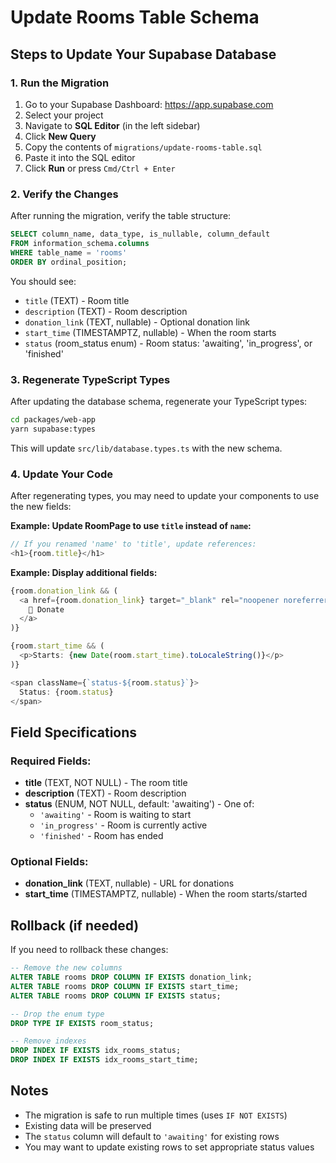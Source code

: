 # Update Rooms Table Schema

## Steps to Update Your Supabase Database

### 1. Run the Migration

1. Go to your Supabase Dashboard: https://app.supabase.com
2. Select your project
3. Navigate to **SQL Editor** (in the left sidebar)
4. Click **New Query**
5. Copy the contents of `migrations/update-rooms-table.sql`
6. Paste it into the SQL editor
7. Click **Run** or press `Cmd/Ctrl + Enter`

### 2. Verify the Changes

After running the migration, verify the table structure:

```sql
SELECT column_name, data_type, is_nullable, column_default
FROM information_schema.columns
WHERE table_name = 'rooms'
ORDER BY ordinal_position;
```

You should see:

- `title` (TEXT) - Room title
- `description` (TEXT) - Room description
- `donation_link` (TEXT, nullable) - Optional donation link
- `start_time` (TIMESTAMPTZ, nullable) - When the room starts
- `status` (room_status enum) - Room status: 'awaiting', 'in_progress', or 'finished'

### 3. Regenerate TypeScript Types

After updating the database schema, regenerate your TypeScript types:

```bash
cd packages/web-app
yarn supabase:types
```

This will update `src/lib/database.types.ts` with the new schema.

### 4. Update Your Code

After regenerating types, you may need to update your components to use the new fields:

**Example: Update RoomPage to use `title` instead of `name`:**

```typescript
// If you renamed 'name' to 'title', update references:
<h1>{room.title}</h1>
```

**Example: Display additional fields:**

```typescript
{room.donation_link && (
  <a href={room.donation_link} target="_blank" rel="noopener noreferrer">
    💝 Donate
  </a>
)}

{room.start_time && (
  <p>Starts: {new Date(room.start_time).toLocaleString()}</p>
)}

<span className={`status-${room.status}`}>
  Status: {room.status}
</span>
```

## Field Specifications

### Required Fields:

- **title** (TEXT, NOT NULL) - The room title
- **description** (TEXT) - Room description
- **status** (ENUM, NOT NULL, default: 'awaiting') - One of:
  - `'awaiting'` - Room is waiting to start
  - `'in_progress'` - Room is currently active
  - `'finished'` - Room has ended

### Optional Fields:

- **donation_link** (TEXT, nullable) - URL for donations
- **start_time** (TIMESTAMPTZ, nullable) - When the room starts/started

## Rollback (if needed)

If you need to rollback these changes:

```sql
-- Remove the new columns
ALTER TABLE rooms DROP COLUMN IF EXISTS donation_link;
ALTER TABLE rooms DROP COLUMN IF EXISTS start_time;
ALTER TABLE rooms DROP COLUMN IF EXISTS status;

-- Drop the enum type
DROP TYPE IF EXISTS room_status;

-- Remove indexes
DROP INDEX IF EXISTS idx_rooms_status;
DROP INDEX IF EXISTS idx_rooms_start_time;
```

## Notes

- The migration is safe to run multiple times (uses `IF NOT EXISTS`)
- Existing data will be preserved
- The `status` column will default to `'awaiting'` for existing rows
- You may want to update existing rows to set appropriate status values
